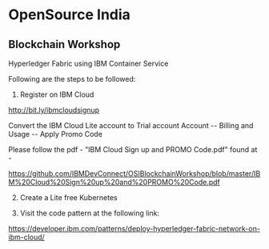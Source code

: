 # OpenSource India

## Blockchain Workshop

Hyperledger Fabric using IBM Container Service

Following are the steps to be followed:

1. Register on IBM Cloud

http://bit.ly/ibmcloudsignup

Convert the IBM Cloud Lite account to Trial account
Account -- Billing and Usage -- Apply Promo Code

Please follow the pdf - "IBM Cloud Sign up and PROMO Code.pdf" found at - 

https://github.com/IBMDevConnect/OSIBlockchainWorkshop/blob/master/IBM%20Cloud%20Sign%20up%20and%20PROMO%20Code.pdf

2. Create a Lite free Kubernetes 

3. Visit the code pattern at the following link:

https://developer.ibm.com/patterns/deploy-hyperledger-fabric-network-on-ibm-cloud/

